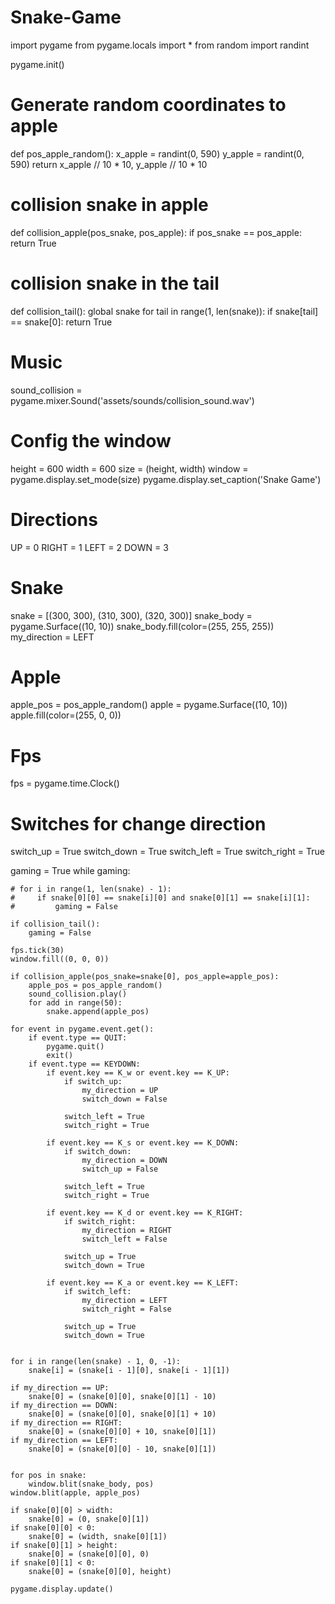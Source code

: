 # Snake-Game
import pygame
from pygame.locals import *
from random import randint

pygame.init()


# Generate random coordinates to apple
def pos_apple_random():
    x_apple = randint(0, 590)
    y_apple = randint(0, 590)
    return x_apple // 10 * 10, y_apple // 10 * 10


# collision snake in apple
def collision_apple(pos_snake, pos_apple):
    if pos_snake == pos_apple:
        return True


# collision snake in the tail
def collision_tail():
    global snake
    for tail in range(1, len(snake)):
        if snake[tail] == snake[0]:
            return True


# Music
sound_collision = pygame.mixer.Sound('assets/sounds/collision_sound.wav')

# Config the window
height = 600
width = 600
size = (height, width)
window = pygame.display.set_mode(size)
pygame.display.set_caption('Snake Game')

# Directions
UP = 0
RIGHT = 1
LEFT = 2
DOWN = 3

# Snake
snake = [(300, 300), (310, 300), (320, 300)]
snake_body = pygame.Surface((10, 10))
snake_body.fill(color=(255, 255, 255))
my_direction = LEFT

# Apple
apple_pos = pos_apple_random()
apple = pygame.Surface((10, 10))
apple.fill(color=(255, 0, 0))

# Fps
fps = pygame.time.Clock()

# Switches for change direction
switch_up = True
switch_down = True
switch_left = True
switch_right = True

gaming = True
while gaming:

    # for i in range(1, len(snake) - 1):
    #     if snake[0][0] == snake[i][0] and snake[0][1] == snake[i][1]:
    #         gaming = False

    if collision_tail():
        gaming = False

    fps.tick(30)
    window.fill((0, 0, 0))

    if collision_apple(pos_snake=snake[0], pos_apple=apple_pos):
        apple_pos = pos_apple_random()
        sound_collision.play()
        for add in range(50):
            snake.append(apple_pos)

    for event in pygame.event.get():
        if event.type == QUIT:
            pygame.quit()
            exit()
        if event.type == KEYDOWN:
            if event.key == K_w or event.key == K_UP:
                if switch_up:
                    my_direction = UP
                    switch_down = False

                switch_left = True
                switch_right = True

            if event.key == K_s or event.key == K_DOWN:
                if switch_down:
                    my_direction = DOWN
                    switch_up = False

                switch_left = True
                switch_right = True

            if event.key == K_d or event.key == K_RIGHT:
                if switch_right:
                    my_direction = RIGHT
                    switch_left = False

                switch_up = True
                switch_down = True

            if event.key == K_a or event.key == K_LEFT:
                if switch_left:
                    my_direction = LEFT
                    switch_right = False

                switch_up = True
                switch_down = True


    for i in range(len(snake) - 1, 0, -1):
        snake[i] = (snake[i - 1][0], snake[i - 1][1])

    if my_direction == UP:
        snake[0] = (snake[0][0], snake[0][1] - 10)
    if my_direction == DOWN:
        snake[0] = (snake[0][0], snake[0][1] + 10)
    if my_direction == RIGHT:
        snake[0] = (snake[0][0] + 10, snake[0][1])
    if my_direction == LEFT:
        snake[0] = (snake[0][0] - 10, snake[0][1])


    for pos in snake:
        window.blit(snake_body, pos)
    window.blit(apple, apple_pos)

    if snake[0][0] > width:
        snake[0] = (0, snake[0][1])
    if snake[0][0] < 0:
        snake[0] = (width, snake[0][1])
    if snake[0][1] > height:
        snake[0] = (snake[0][0], 0)
    if snake[0][1] < 0:
        snake[0] = (snake[0][0], height)

    pygame.display.update()
